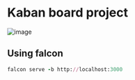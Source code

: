 # Kaban board project

![image](https://github.com/user-attachments/assets/3d8c6059-31cc-496e-9997-8ebd1fb3a7f1)


## Using falcon
```ruby
falcon serve -b http://localhost:3000
```
